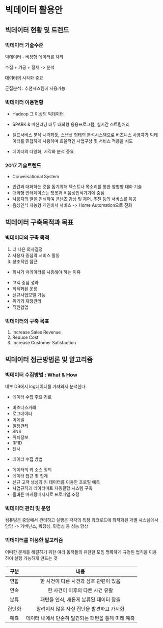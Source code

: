 # 빅데이터 활용안
## 빅데이터 현황 및 트렌드
### 빅데이터 기술수준
빅데이터 - 비정형 데이터를 처리

수집 + 가공 + 정제 -> 분석

데이터의 시각화 중요

군집분석 : 추천시스템에 사용가능

### 빅데이터 이용현황
* Hadoop 그 이상의 빅데이터

* SPARK & 머신러닝 대두
대화형 응용프로그램, 실시간 스트림처리

* 셀프서비스 분석
시각화툴, 스냅샷 형태의 분석시스템으로 비즈니스 사용자가 빅데이터를 민첩하게 사용하며 효율적인 사업구상 및 서비스 적용을 시도

* 데이터의 다양화, 시각화 분석 중요

### 2017 기술트렌드
* Conversational System
 + 인간과 대화하는 것을 돕기위해 텍스트나 목소리를 통한 양방향 대화 기술
 + 대화형 인터페이스는 챗봇과 AI음성인식기기에 중점
 + 사용자의 말을 인식하여 콘텐츠 감상 및 제어, 추천 등의 서비스를 제공
 + 음성인식 지능형 개인비서 서비스 -> Home Automation으로 진화

## 빅데이터 구축목적과 목표
### 빅데이터의 구축 목적
1. 더 나은 의사결정
2. 사용자 중심의 서비스 활동
3. 창조적인 접근

* 회사가 빅데이터를 사용해야 하는 이유
 + 고객 중심 성과
 + 최적화된 운용
 + 신규사업모델 가능
 + 위기와 재정관리
 + 직원협업

### 빅데이터의 구축 목표
1. Increase Sales Revenue
2. Reduce Cost
3. Increase Customer Satisfaction

## 빅데이터 접근방법론 및 알고리즘
### 빅데이터 수집방법 : What & How
내부 DB에서 log데이터를 가져와서 분석한다.

* 데이터 수집 주요 경로
+ 비즈니스거래
+ 로그데이터
+ 이메일
+ 일정관리
+ SNS
+ 위치정보
+ RFID
+ 센서

* 데이터 수집 방법
+ 데이터의 키 소스 정의
+ 데이터 접근 및 집계
+ 신규 고객 생성과 키 데이터를 이용한 프로필 예측
+ 사업규칙과 데이터마트 자동결합 시스템 구축
+ 올바른 마케팅메시지로 프로파일 조정

### 빅데이터 관리 및 운영
컴퓨팅은 중앙에서 관리하고 실행은 각각의 특정 워크로드에 최적화된 개별 시스템에서 담당 -> 거버넌스, 확장성, 민첩성 등 성능 향상

### 빅데이터를 이용한 알고리즘
어떠한 문제를 해결하기 위한 여러 동작들의 유한한 모임
명확하게 규정된 법칙을 이용하여 실행 가능하게 만드는 것

| 구분  | 내용 |
|:-----:|:----:|
| 연합  | 한 사건이 다른 사건과 상호 관련이 있음 |
| 연속  | 한 사건이 이후의 다른 사건 유발  |
| 분류  | 패턴을 인식, 새롭게 분류된 데이터 창출  |
| 집단화  | 알려지지 않은 사실 집단을 발견하고 가시화  |
| 예측  | 데이터 내에서 단순히 발견되는 패턴을 통해 미래 예측  |
